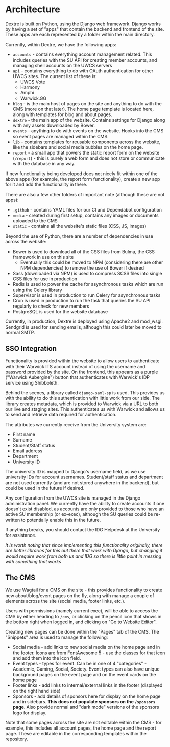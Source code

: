 # Architecture

Dextre is built on Python, using the Django web framework. Django works by having a set of "apps" that contain the backend and frontend of the site. These apps are each represented by a folder within the main directory.

Currently, within Dextre, we have the following apps:
- `accounts` - contains everything account management related. This includes queries with the SU API for creating member accounts, and managing shell accounts on the UWCS servers
- `api` - contains everything to do with OAuth authentication for other UWCS sites. The current list of these is:
  - UWCS Vote
  - Harmony
  - Amphi
  - Warwick.GG
- `blog` - is the main host of pages on the site and anything to do with the CMS (more on that later). The home page template is located here, along with templates for blog and about pages.
- `dextre` - the main app of the website. Contains settings for Django along with any assets downloaded by Bower.
- `events` - anything to do with events on the website. Hooks into the CMS so event pages are managed within the CMS.
- `lib` - contains templates for reusable components across the website, like the sidebars and social media bubbles on the home page.
- `report` - a small app that powers the static report form on the website (`/report`) - this is purely a web form and does not store or communicate with the database in any way.

If new functionality being developed does not nicely fit within one of the above apps (for example, the report form functionality), create a new app for it and add the functionality in there.

There are also a few other folders of important note (although these are not apps):
- `.github` - contains YAML files for our CI and Dependabot configuration
- `media` - created during first setup, contains any images or documents uploaded to the CMS
- `static` - contains all the website's static files (CSS, JS, images)

Beyond the use of Python, there are a number of dependencies in use across the website:
- Bower is used to download all of the CSS files from Bulma, the CSS framework in use on this site
  - Eventually this could be moved to NPM (considering there are other NPM dependencies) to remove the use of Bower if desired
- Sass (downloaded via NPM) is used to compress SCSS files into single CSS files for use in production
- Redis is used to power the cache for asynchronous tasks which are run using the Celery library
- Supervisor is used in production to run Celery for asynchronous tasks
- Cron is used in production to run the task that queries the SU API regularly to check for new members
- PostgreSQL is used for the website database

Currently, in production, Dextre is deployed using Apache2 and mod_wsgi. Sendgrid is used for sending emails, although this could later be moved to normal SMTP.

## SSO Integration
Functionality is provided within the website to allow users to authenticate with their Warwick ITS account instead of using the username and password provided by the site. On the frontend, this appears as a purple ("Warwick Aubergine") button that authenticates with Warwick's IDP service using Shibboleth.

Behind the scenes, a library called `django-saml-sp` is used. This provides us with the ability to do this authentication with little work from our side. Tne library creates metadata, which is provided to Warwick via a URL to both our live and staging sites. This authenticates us with Warwick and allows us to send and retrieve data required for authentication.

The attributes we currently receive from the University system are:
- First name
- Surname
- Student/Staff status
- Email address
- Department
- University ID

The university ID is mapped to Django's username field, as we use university IDs for account usernames. Student/staff status and department are not used currently (and are not stored anywhere in the backend), but could be used in the future if desired.

Any configuration from the UWCS site is managed in the Django administration panel. We currently have the ability to create accounts if one doesn't exist disabled, as accounts are only provided to those who have an active SU membership (or ex-exec), although the SU queries could be re-written to potentially enable this in the future.

If anything breaks, you should contact the IDG Helpdesk at the University for assistance.

_It is worth noting that since implementing this functionality originally, there are better libraries for this out there that work with Django, but changing it would require work from both us and IDG so there is little point in messing with something that works_

## The CMS
We use Wagtail for a CMS on the site - this provides functionality to create new about/blog/event pages on the fly, along with manage a couple of elements across the site (social media, footer links, etc.).

Users with permissions (namely current exec), will be able to access the CMS by either heading to `/cms`, or clicking on the pencil icon that shows in the bottom right when logged in, and clicking on "Go to Website Editor".

Creating new pages can be done within the "Pages" tab of the CMS. The "Snippets" area is used to manage the following:
- Social media - add links to new social media on the home page and in the footer. Icons are from FontAwesome 5 - use the classes for that icon and add them into the icon field.
- Event types - types for event. Can be in one of 4 "categories" - Academic, Gaming, Social, Society. Event types can also have unique background pages on the event page and on the event cards on the home page
- Footer links - add links to internal/external links in the footer (displayed on the right hand side)
- Sponsors - add details of sponsors here for display on the home page and in sidebars. **This does not populate sponsors on the `/sponsors` page**. Also provide normal and "dark mode" versions of the sponsors logo for display.

Note that some pages across the site are not editable within the CMS - for example, this includes all account pages, the home page and the report page. These are editable in the corresponding templates within the repository.